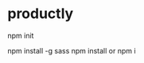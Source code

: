 # productly
npm init
 <!-- npm install -g npm@9.6.1  -->
 npm install -g sass
 npm install or npm i
 